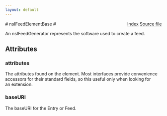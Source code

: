 ```yaml
---
layout: default
---
```

<div class='links' style='float:right'><a href="../index.html">Index</a>
<a href="http://dxr.mozilla.org/mozilla-central/source/toolkit/components/feeds/nsIFeedElementBase.idl">Source file</a>
</div>
# nsIFeedElementBase #
  
 An nsIFeedGenerator represents the software used to create a feed.  
  

## Attributes ##

### attributes ###
  
The attributes found on the element. Most interfaces provide convenience  
accessors for their standard fields, so this useful only when looking for  
an extension.  
  

### baseURI ###
  
The baseURI for the Entry or Feed.  
  
